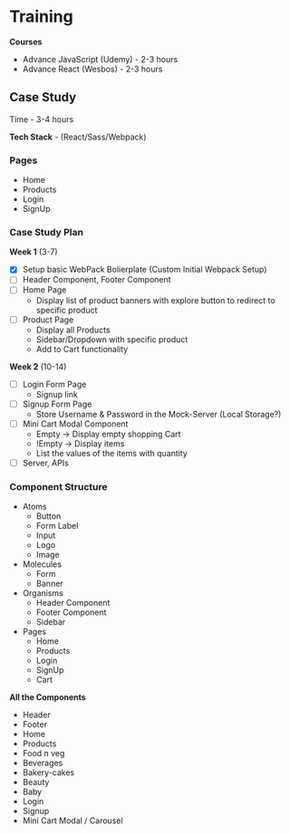 <!-- This is v1.0 for Training plan to finish by 21 May -->

# Training

**Courses**
- Advance JavaScript (Udemy) - 2-3 hours
- Advance React (Wesbos) - 2-3 hours

## Case Study
Time - 3-4 hours

**Tech Stack** - (React/Sass/Webpack)

### Pages
- Home
- Products
- Login
- SignUp


### Case Study Plan

**Week 1** (3-7)
- [x] Setup basic WebPack Bolierplate (Custom Initial Webpack Setup)
- [ ] Header Component, Footer Component
- [ ] Home Page
    - Display list of product banners with explore button to redirect to specific product
- [ ] Product Page
    - Display all Products
    - Sidebar/Dropdown with specific product
    - Add to Cart functionality

**Week 2** (10-14)
- [ ] Login Form Page
    - Signup link
- [ ] Signup Form Page
    - Store Username & Password in the Mock-Server (Local Storage?)
- [ ] Mini Cart Modal Component
    - Empty -> Display empty shopping Cart
    - !Empty -> Display items
    - List the values of the items with quantity
- [ ] Server, APIs

### Component Structure
- Atoms
    - Button
    - Form Label
    - Input
    - Logo 
    - Image
- Molecules
    - Form
    - Banner
- Organisms
    - Header Component
    - Footer Component
    - Sidebar
- Pages
    - Home
    - Products
    - Login
    - SignUp
    - Cart

**All the Components**
- Header
- Footer
- Home
- Products
- Food n veg
- Beverages
- Bakery-cakes
- Beauty
- Baby
- Login
- Signup
- Mini Cart Modal / Carousel